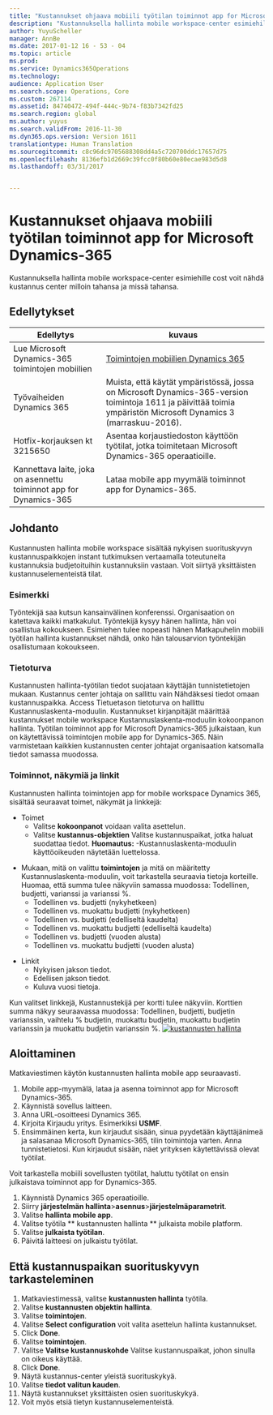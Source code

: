```yaml
---
title: "Kustannukset ohjaava mobiili työtilan toiminnot app for Microsoft Dynamics-365"
description: "Kustannuksella hallinta mobile workspace-center esimiehille cost voit nähdä kustannus center milloin tahansa ja missä tahansa."
author: YuyuScheller
manager: AnnBe
ms.date: 2017-01-12 16 - 53 - 04
ms.topic: article
ms.prod: 
ms.service: Dynamics365Operations
ms.technology: 
audience: Application User
ms.search.scope: Operations, Core
ms.custom: 267114
ms.assetid: 84740472-494f-444c-9b74-f83b7342fd25
ms.search.region: global
ms.author: yuyus
ms.search.validFrom: 2016-11-30
ms.dyn365.ops.version: Version 1611
translationtype: Human Translation
ms.sourcegitcommit: c8c96dc9705688308dd4a5c720700ddc17657d75
ms.openlocfilehash: 8136efb1d2669c39fcc0f80b60e80ecae983d5d8
ms.lasthandoff: 03/31/2017


---
```


# <a name="cost-controlling-mobile-workspace-for-microsoft-dynamics-365-for-operations-app"></a>Kustannukset ohjaava mobiili työtilan toiminnot app for Microsoft Dynamics-365

Kustannuksella hallinta mobile workspace-center esimiehille cost voit nähdä kustannus center milloin tahansa ja missä tahansa. 

<a name="prerequisites"></a>Edellytykset
-------------

| Edellytys                                                         | kuvaus                                                                                                                                                                   |
|----------------------------------------------------------------------|-------------------------------------------------------------------------------------------------------------------------------------------------------------------------------|
| Lue Microsoft Dynamics-365 toimintojen mobiilien | [Toimintojen mobiilien Dynamics 365](/dynamics365/operations/dev-itpro/mobile-apps/mobile-platform)                                                              |
| Työvaiheiden Dynamics 365                                          | Muista, että käytät ympäristössä, jossa on Microsoft Dynamics-365-version toimintoja 1611 ja päivittää toimia ympäristön Microsoft Dynamics 3 (marraskuu-2016). |
| Hotfix-korjauksen kt 3215650                                                    | Asentaa korjaustiedoston käyttöön työtilat, jotka toimitetaan Microsoft Dynamics-365 operaatioille.                                                                       |
| Kannettava laite, joka on asennettu toiminnot app for Dynamics-365 | Lataa mobile app myymälä toiminnot app for Dynamics-365.                                                                                                      |

## <a name="introduction"></a>Johdanto
Kustannusten hallinta mobile workspace sisältää nykyisen suorituskyvyn kustannuspaikkojen instant tutkimuksen vertaamalla toteutuneita kustannuksia budjetoituihin kustannuksiin vastaan. Voit siirtyä yksittäisten kustannuselementeistä tilat.

### <a name="example"></a>Esimerkki

Työntekijä saa kutsun kansainvälinen konferenssi. Organisaation on katettava kaikki matkakulut. Työntekijä kysyy hänen hallinta, hän voi osallistua kokoukseen. Esimiehen tulee nopeasti hänen Matkapuhelin mobiili työtilan hallinta kustannukset nähdä, onko hän talousarvion työntekijän osallistumaan kokoukseen.

### <a name="data-security"></a>Tietoturva

Kustannusten hallinta-työtilan tiedot suojataan käyttäjän tunnistetietojen mukaan. Kustannus center johtaja on sallittu vain Nähdäksesi tiedot omaan kustannuspaikka. Access Tietuetason tietoturva on hallittu Kustannuslaskenta-moduulin. Kustannukset kirjanpitäjät määrittää kustannukset mobile workspace Kustannuslaskenta-moduulin kokoonpanon hallinta. Työtilan toiminnot app for Microsoft Dynamics-365 julkaistaan, kun on käytettävissä toimintojen mobile app for Dynamics-365. Näin varmistetaan kaikkien kustannusten center johtajat organisaation katsomalla tiedot samassa muodossa.

### <a name="actions-views-and-links"></a>Toiminnot, näkymiä ja linkit

Kustannusten hallinta toimintojen app for mobile workspace Dynamics 365, sisältää seuraavat toimet, näkymät ja linkkejä:

-   Toimet 
    -   Valitse **kokoonpanot** voidaan valita asettelun.
    -   Valitse **kustannus-objektien** Valitse kustannuspaikat, jotka haluat suodattaa tiedot. **Huomautus:** -Kustannuslaskenta-moduulin käyttöoikeuden näytetään luettelossa.

<!-- -->

-   Mukaan, mitä on valittu **toimintojen** ja mitä on määritetty Kustannuslaskenta-moduulin, voit tarkastella seuraavia tietoja korteille. Huomaa, että summa tulee näkyviin samassa muodossa: Todellinen, budjetti, varianssi ja varianssi %. 
    -   Todellinen vs. budjetti (nykyhetkeen)
    -   Todellinen vs. muokattu budjetti (nykyhetkeen)
    -   Todellinen vs. budjetti (edelliseltä kaudelta)
    -   Todellinen vs. muokattu budjetti (edelliseltä kaudelta)
    -   Todellinen vs. budjetti (vuoden alusta)
    -   Todellinen vs. muokattu budjetti (vuoden alusta)

<!-- -->

-   Linkit
    -   Nykyisen jakson tiedot.
    -   Edellisen jakson tiedot.
    -   Kuluva vuosi tietoja.

Kun valitset linkkejä, Kustannustekijä per kortti tulee näkyviin. Korttien summa näkyy seuraavassa muodossa: Todellinen, budjetti, budjetin varianssin, vaihtelu % budjetin, muokattu budjetin, muokattu budjetin varianssin ja muokattu budjetin varianssin %.  [![kustannusten hallinta](./media/cost-controlling.png)](./media/cost-controlling.png)

## <a name="get-started"></a>Aloittaminen
Matkaviestimen käytön kustannusten hallinta mobile app seuraavasti.

1.  Mobile app-myymälä, lataa ja asenna toiminnot app for Microsoft Dynamics-365.
2.  Käynnistä sovellus laitteen.
3.  Anna URL-osoitteesi Dynamics 365.
4.  Kirjoita Kirjaudu yritys. Esimerkiksi **USMF**.
5.  Ensimmäinen kerta, kun kirjaudut sisään, sinua pyydetään käyttäjänimeä ja salasanaa Microsoft Dynamics-365, tilin toimintoja varten. Anna tunnistetietosi. Kun kirjaudut sisään, näet yrityksen käytettävissä olevat työtilat.

Voit tarkastella mobiili sovellusten työtilat, haluttu työtilat on ensin julkaistava toiminnot app for Dynamics-365.

1.  Käynnistä Dynamics 365 operaatioille.
2.  Siirry **järjestelmän hallinta**&gt;**asennus**&gt;**järjestelmäparametrit**.
3.  Valitse **hallinta mobile app**.
4.  Valitse työtila ** kustannusten hallinta ** julkaista mobile platform.
5.  Valitse **julkaista työtilan**.
6.  Päivitä laitteesi on julkaistu työtilat.

## <a name="view-the-performance-of-your-cost-center"></a>Että kustannuspaikan suorituskyvyn tarkasteleminen
1.  Matkaviestimessä, valitse **kustannusten hallinta** työtila.
2.  Valitse **kustannusten objektin hallinta**.
3.  Valitse **toimintojen**.
4.  Valitse **Select configuration** voit valita asettelun hallinta kustannukset.
5.  Click **Done**.
6.  Valitse **toimintojen**.
7.  Valitse **Valitse kustannuskohde** Valitse kustannuspaikat, johon sinulla on oikeus käyttää.
8.  Click **Done**.
9.  Näytä kustannus-center yleistä suorituskykyä.
10. Valitse **tiedot valitun kauden**.
11. Näytä kustannukset yksittäisten osien suorituskykyä.
12. Voit myös etsiä tietyn kustannuselementeistä.



